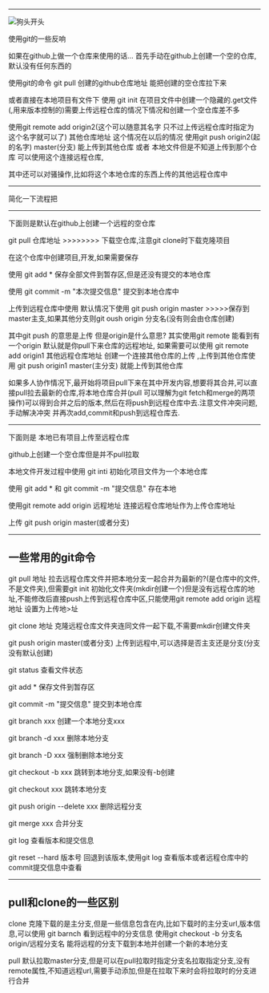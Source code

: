 
------------------------------------------------------------------------
![狗头开头](https://timgsa.baidu.com/timg?image&quality=80&size=b9999_10000&sec=1570932373577&di=fcd487f87fae14b117537440d792ced7&imgtype=0&src=http%3A%2F%2Fb-ssl.duitang.com%2Fuploads%2Fitem%2F201512%2F15%2F20151215093729_e3wPv.jpeg)

使用git的一些反响

如果在github上做一个仓库来使用的话... 首先手动在github上创建一个空的仓库,默认没有任何东西的

使用git的命令  git pull 创建的github仓库地址     能把创建的空仓库拉下来

或者直接在本地项目有文件下 使用 git init 在项目文件中创建一个隐藏的.get文件(,用来版本控制的)需要上传远程仓库的情况下情况和创建一个空仓库差不多 

使用git remote add origin2(这个可以随意其名字 只不过上传远程仓库时指定为这个名字就可以了) 其他仓库地址   这个情况在以后的情况 使用git push origin2(起的名字) master(分支) 能上传到其他仓库 或者 本地文件但是不知道上传到那个仓库 可以使用这个连接远程仓库,

其中还可以对骚操作,比如将这个本地仓库的东西上传的其他远程仓库中

----------------------------------------------------------------------------------------
简化一下流程把

----------------------------------------------------------------------------------------
下面则是默认在github上创建一个远程的空仓库

git pull 仓库地址   >>>>>>>> 下载空仓库,注意git clone时下载克隆项目

在这个仓库中创建项目,开发,如果需要保存 

使用 git add * 保存全部文件到暂存区,但是还没有提交的本地仓库

使用 git commit -m "本次提交信息" 提交到本地仓库中

上传到远程仓库中使用 默认情况下使用 git push origin master  >>>>>保存到master主支,如果其他分支则git oush origin 分支名(没有则会由仓库创建)

其中git push 的意思是上传 但是origin是什么意思? 其实使用git remote 能看到有一个origin 默认就是你pull下来仓库的远程地址, 如果需要可以使用 git remote add origin1 其他远程仓库地址 创建一个连接其他仓库的上传 ,上传到其他仓库使用 git push origin1 master(主分支) 就能上传到其他仓库

如果多人协作情况下,最开始将项目pull下来在其中开发内容,想要将其合并,可以直接pull拉去最新的仓库,将本地仓库合并(pull 可以理解为git fetch和merge的两项操作)可以得到合并之后的版本,然后在将push到远程仓库中去.注意文件冲突问题,手动解决冲突 并再次add,commit和push到远程仓库去.



----------------------------------------------------------------------------------------
下面则是 本地已有项目上传至远程仓库

github上创建一个空仓库但是并不pull拉取

本地文件开发过程中使用 git inti 初始化项目文件为一个本地仓库

使用 git add *  和 git commit -m "提交信息" 存在本地

使用git remote add origin 远程地址   连接远程仓库地址作为上传仓库地址

上传 git push origin master(或者分支)









----------------------------------------------
一些常用的git命令
----------------------------------------------
git pull 地址         拉去远程仓库文件并把本地分支一起合并为最新的?(是仓库中的文件,不是文件夹),但需要git init 初始化文件夹(mkdir创建一个)但是没有远程仓库的地址,不能修改后直接push上传到远程仓库中区,只能使用git remote add origin 远程地址  设置为上传地>址


git clone 地址        克隆远程仓库文件夹连同文件一起下载,不需要mkdir创建文件夹

git push origin master(或者分支)     上传到远程中,可以选择是否主支还是分支(分支没有默认创建)

git status            查看文件状态

git add *             保存文件到暂存区

git commit -m "提交信息"        提交到本地仓库

git branch xxx        创建一个本地分支xxx

git branch -d xxx     删除本地分支

git branch -D xxx     强制删除本地分支

git checkout -b xxx   跳转到本地分支,如果没有-b创建

git checkout xxx      跳转本地分支

git push origin --delete xxx    删除远程分支

git merge xxx         合并分支

git log              查看版本和提交信息

git reset --hard 版本号         回退到该版本,使用git log 查看版本或者远程仓库中的commit提交信息中查看


--------------------------------------------
pull和clone的一些区别
--------------------------------------------
clone  克隆下载的是主分支,但是一些信息包含在内,比如下载时的主分支url,版本信息,可以使用 git barnch 看到远程中的分支信息
        使用git checkout -b 分支名 origin/远程分支名  能将远程的分支下载到本地并创建一个新的本地分支

pull   默认拉取master分支,但是可以在pull拉取时指定分支名拉取指定分支,没有remote属性,不知道远程url,需要手动添加,但是在拉取下来时会将拉取时的分支进行合并


